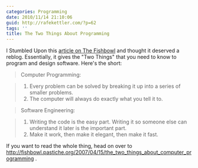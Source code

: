 ```yaml
---
categories: Programming
date: 2010/11/14 21:10:06
guid: http://rafekettler.com/?p=62
tags: ''
title: The Two Things About Programming
---
```

I Stumbled Upon this [article on The Fishbowl](http://fishbowl.pastiche.org/2007/04/15/the_two_things_about_computer_programming/) and thought it deserved a reblog. Essentially, it gives the "Two Things" that you need to know to program and design software. Here's the short:


> Computer Programming:

>    1. Every problem can be solved by breaking it up into a series of smaller problems.
>    2. The computer will always do exactly what you tell it to.

> Software Engineering:

>    1. Writing the code is the easy part. Writing it so someone else can understand it later is the important part.
>    2. Make it work, then make it elegant, then make it fast.

If you want to read the whole thing, head on over to http://fishbowl.pastiche.org/2007/04/15/the_two_things_about_computer_programming .

